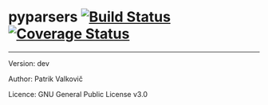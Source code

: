 # pyparsers [![Build Status](https://travis-ci.org/PatrikValkovic/pyparsers.svg?branch=master)](https://travis-ci.org/PatrikValkovic/pyparsers) [![Coverage Status](https://coveralls.io/repos/github/PatrikValkovic/pyparsers/badge.svg?branch=master)](https://coveralls.io/github/PatrikValkovic/pyparsers?branch=master)

-----

Version: dev

Author: Patrik Valkovič

Licence: GNU General Public License v3.0
